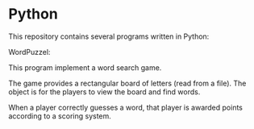 Python
======

This repository contains several programs written in Python:

WordPuzzel:

This program implement a word search game. 

The game provides a rectangular board of letters (read from a file). 
The object is for the players to view the board and find words.

When a player correctly guesses a word, that player is awarded points according to a scoring system.
